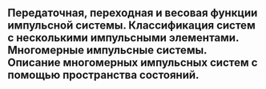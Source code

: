 ## Передаточная, переходная и весовая функции импульсной системы. Классификация систем с несколькими импульсными элементами. Многомерные импульсные системы. Описание многомерных импульсных систем с помощью пространства состояний. 